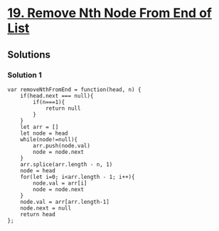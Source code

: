 # [19. Remove Nth Node From End of List](https://leetcode.com/problems/remove-nth-node-from-end-of-list/)

## Solutions

### Solution 1

```
var removeNthFromEnd = function(head, n) {
    if(head.next === null){
        if(n===1){
            return null
        }
    }
    let arr = []
    let node = head
    while(node!=null){
        arr.push(node.val)
        node = node.next
    }
    arr.splice(arr.length - n, 1)
    node = head
    for(let i=0; i<arr.length - 1; i++){
        node.val = arr[i]
        node = node.next
    }
    node.val = arr[arr.length-1]
    node.next = null
    return head
};
```